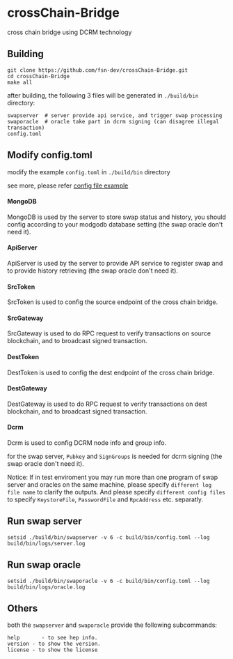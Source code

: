 # crossChain-Bridge
cross chain bridge using DCRM technology

## Building

```shell
git clone https://github.com/fsn-dev/crossChain-Bridge.git
cd crossChain-Bridge
make all
```

after building, the following 3 files will be generated in `./build/bin` directory:

```text
swapserver	# server provide api service, and trigger swap processing
swaporacle	# oracle take part in dcrm signing (can disagree illegal transaction)
config.toml
```

## Modify config.toml

modify the example `config.toml` in `./build/bin` directory

see more, please refer [config file example](https://github.com/fsn-dev/crossChain-Bridge/blob/master/params/config.toml)

#### MongoDB

MongoDB is used by the server to store swap status and history, you should config according to your modgodb database setting (the swap oracle don't need it).

#### ApiServer

ApiServer is used by the server to provide API service to register swap and to provide history retrieving (the swap oracle don't need it).

#### SrcToken

SrcToken is used to config the source endpoint of the cross chain bridge.

#### SrcGateway

SrcGateway is used to do RPC request to verify transactions on source blockchain, and to broadcast signed transaction.

#### DestToken

DestToken is used to config the dest endpoint of the cross chain bridge.

#### DestGateway

DestGateway is used to do RPC request to verify transactions on dest blockchain, and to broadcast signed transaction.

#### Dcrm

Dcrm is used to config DCRM node info and group info.

for the swap server, `Pubkey` and `SignGroups` is needed for dcrm signing (the swap oracle don't need it).

Notice:
If in test enviroment you may run more than one program of swap server and oracles on the same machine,
please specify `different log file name` to clarify the outputs.
And please specify `different config files` to specify `KeystoreFile`, `PasswordFile` and `RpcAddress` etc. separatly.

## Run swap server

```shell
setsid ./build/bin/swapserver -v 6 -c build/bin/config.toml --log build/bin/logs/server.log
```

## Run swap oracle

```shell
setsid ./build/bin/swaporacle -v 6 -c build/bin/config.toml --log build/bin/logs/oracle.log
```

## Others

both the `swapserver` and `swaporacle` provide the following subcommands:

```text
help       - to see hep info.
version - to show the version.
license - to show the license
```
